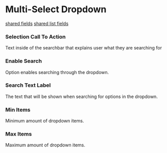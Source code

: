 # Multi-Select Dropdown
[shared fields](/shared-inspector-components.md ':include')
[shared list fields](/shared-component-lists.md ':include')
### Selection Call To Action
Text inside of the searchbar that explains user what they are searching for
### Enable Search
Option enables searching through the dropdown.
### Search Text Label
The text that will be shown when searching for options in the dropdown.
### Min Items
Minimum amount of dropdown items.
### Max Items
Maximum amount of dropdown items.